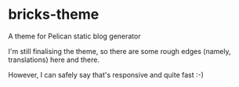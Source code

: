 # bricks-theme

A theme for Pelican static blog generator

I'm still finalising the theme, so there are some rough edges (namely, translations) here and there. 

However, I can safely say that's responsive and quite fast :-) 
